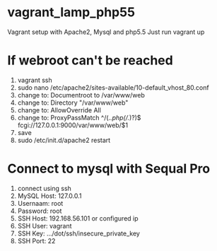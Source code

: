 vagrant_lamp_php55
==================

Vagrant setup with Apache2, Mysql and php5.5
Just run vagrant up

If webroot can't be reached
===========================

1. vagrant ssh
2. sudo nano /etc/apache2/sites-available/10-default_vhost_80.conf
3. change to: Documentroot to /var/www/web
4. change to: Directory "/var/www/web"
5. change to: AllowOverride All
6. change to: ProxyPassMatch ^/(.*\.php(/.*)?)$ fcgi://127.0.0.1:9000/var/www/web/$1
7. save
8. sudo  /etc/init.d/apache2 restart

Connect to mysql with Sequal Pro
================================

1. connect using ssh
2. MySQL Host: 127.0.0.1
3. Usernaam: root
4. Password: root
5. SSH Host: 192.168.56.101 or configured ip
6. SSH User: vagrant
7. SSH Key: .../dot/ssh/insecure_private_key
8. SSH Port: 22

